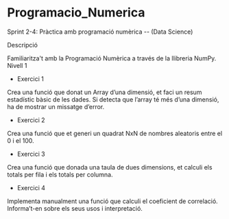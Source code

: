 # Programacio_Numerica
Sprint 2-4: Pràctica amb programació numèrica -- (Data Science)

Descripció

Familiaritza't amb la Programació Numèrica a través de la llibreria NumPy.
Nivell 1
- Exercici 1

Crea una funció que donat un Array d’una dimensió, et faci un resum estadístic bàsic de les dades. Si detecta que l’array té més d’una dimensió, ha de mostrar un missatge d’error.

- Exercici 2

Crea una funció que et generi un quadrat NxN de nombres aleatoris entre el 0 i el 100.

- Exercici 3

Crea una funció que donada una taula de dues dimensions, et calculi els totals per fila i els totals per columna.

- Exercici 4

Implementa manualment una funció que calculi el coeficient de correlació. Informa’t-en sobre els seus usos i interpretació.
